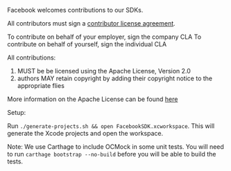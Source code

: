 Facebook welcomes contributions to our SDKs.

All contributors must sign a [contributor license agreement](https://code.facebook.com/cla).

To contribute on behalf of your employer, sign the company CLA
To contribute on behalf of yourself, sign the individual CLA

All contributions:

1. MUST be be licensed using the Apache License, Version 2.0
2. authors MAY retain copyright by adding their copyright notice to the appropriate flies

More information on the Apache License can be found [here](http://www.apache.org/foundation/license-faq.html)

Setup:

Run `./generate-projects.sh && open FacebookSDK.xcworkspace`. This will generate the Xcode projects and open the workspace.

Note: We use Carthage to include OCMock in some unit tests. You will need to run `carthage bootstrap --no-build` before you will be able to build the tests.
